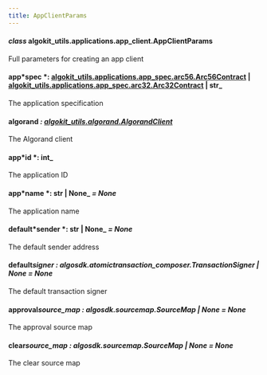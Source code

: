 ```yaml
---
title: AppClientParams
---
```


#### _class_ algokit_utils.applications.app_client.AppClientParams

Full parameters for creating an app client

#### app*spec *: [algokit_utils.applications.app_spec.arc56.Arc56Contract](/reference/algokit-utils-py/api/docs/markdown/autoapi/algokit_utils/applications/app_spec/arc56/arc56contract/#algokit_utils.applications.app_spec.arc56.Arc56Contract) | [algokit_utils.applications.app_spec.arc32.Arc32Contract](/reference/algokit-utils-py/api/docs/markdown/autoapi/algokit_utils/applications/app_spec/arc32/arc32contract/#algokit_utils.applications.app_spec.arc32.Arc32Contract) | str\_

The application specification

#### algorand _: [algokit_utils.algorand.AlgorandClient](/reference/algokit-utils-py/api/docs/markdown/autoapi/algokit_utils/algorand/algorandclient/#algokit_utils.algorand.AlgorandClient)_

The Algorand client

#### app*id *: int\_

The application ID

#### app*name *: str | None\_ _= None_

The application name

#### default*sender *: str | None\_ _= None_

The default sender address

#### default*signer *: algosdk.atomic*transaction_composer.TransactionSigner | None* _= None_

The default transaction signer

#### approval*source_map *: algosdk.source*map.SourceMap | None* _= None_

The approval source map

#### clear*source_map *: algosdk.source*map.SourceMap | None* _= None_

The clear source map
